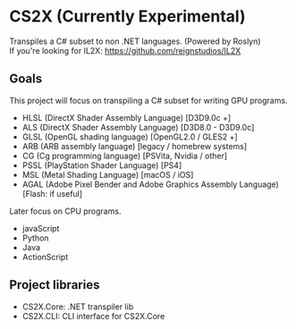 # CS2X (Currently Experimental)
Transpiles a C# subset to non .NET languages. (Powered by Roslyn)<br>
If you're looking for IL2X: https://github.com/reignstudios/IL2X

## Goals
This project will focus on transpiling a C# subset for writing GPU programs.
* HLSL (DirectX Shader Assembly Language) [D3D9.0c +]
* ALS (DirectX Shader Assembly Language) [D3D8.0 - D3D9.0c]
* GLSL (OpenGL shading language) [OpenGL2.0 / GLES2 +]
* ARB (ARB assembly language) [legacy / homebrew systems]
* CG (Cg programming language) [PSVita, Nvidia / other]
* PSSL (PlayStation Shader Language) [PS4]
* MSL (Metal Shading Language) [macOS / iOS]
* AGAL (Adobe Pixel Bender and Adobe Graphics Assembly Language) [Flash: if useful]

Later focus on CPU programs.
* javaScript
* Python
* Java
* ActionScript

## Project libraries
* CS2X.Core: .NET transpiler lib
* CS2X.CLI: CLI interface for CS2X.Core